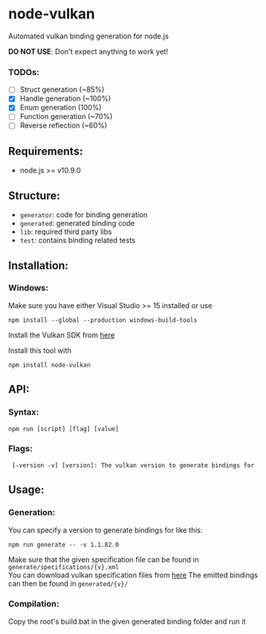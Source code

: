# node-vulkan
Automated vulkan binding generation for node.js

**DO NOT USE**: Don't expect anything to work yet!

### TODOs:
 - [ ] Struct generation (~85%)
 - [x] Handle generation (~100%)
 - [x] Enum generation (100%)
 - [ ] Function generation (~70%)
 - [ ] Reverse reflection (~60%)

## Requirements:
 - node.js >= v10.9.0

## Structure:
 - `generator`: code for binding generation
 - `generated`: generated binding code
 - `lib`: required third party libs
 - `test`: contains binding related tests

## Installation:
 
### Windows:
Make sure you have either Visual Studio >= 15 installed or use
````
npm install --global --production windows-build-tools
````

Install the Vulkan SDK from [here](https://vulkan.lunarg.com/sdk/home#windows)

Install this tool with
````
npm install node-vulkan
````

## API:

### Syntax:
````
npm run [script] [flag] [value]
````

### Flags:
````
 [-version -v] [version]: The vulkan version to generate bindings for
````

## Usage:

### Generation:
You can specify a version to generate bindings for like this:
````
npm run generate -- -v 1.1.82.0
````
Make sure that the given specification file can be found in `generate/specifications/{v}.xml`<br/>
You can download vulkan specification files from [here](https://github.com/KhronosGroup/Vulkan-Docs/releases)
The emitted bindings can then be found in `generated/{v}/`

### Compilation:
Copy the root's build.bat in the given generated binding folder and run it

